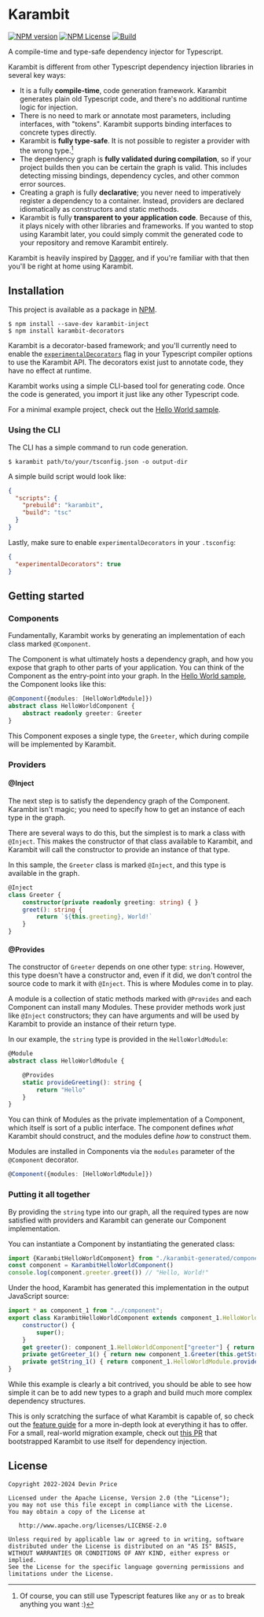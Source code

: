 # Karambit

[![NPM version](https://badge.fury.io/js/karambit-inject.svg)](https://www.npmjs.com/package/karambit-inject)
[![NPM License](https://img.shields.io/npm/l/karambit-inject)](LICENSE.txt)
[![Build](https://github.com/DevPrice/karambit/actions/workflows/build.yml/badge.svg)](https://github.com/DevPrice/karambit/actions/workflows/build.yml)

A compile-time and type-safe dependency injector for Typescript.

Karambit is different from other Typescript dependency injection libraries in several key ways:
* It is a fully **compile-time**, code generation framework. Karambit generates plain old Typescript code, and there's no additional runtime logic for injection.
* There is no need to mark or annotate most parameters, including interfaces, with "tokens". Karambit supports binding interfaces to concrete types directly.
* Karambit is **fully type-safe**. It is not possible to register a provider with the wrong type.[^1]
* The dependency graph is **fully validated during compilation**, so if your project builds then you can be certain the graph is valid. This includes detecting missing bindings, dependency cycles, and other common error sources.
* Creating a graph is fully **declarative**; you never need to imperatively register a dependency to a container. Instead, providers are declared idiomatically as constructors and static methods.
* Karambit is fully **transparent to your application code**. Because of this, it plays nicely with other libraries and frameworks. If you wanted to stop using Karambit later, you could simply commit the generated code to your repository and remove Karambit entirely. 

Karambit is heavily inspired by [Dagger](https://github.com/google/dagger/), and if you're familiar with that then you'll be right at home using Karambit.

[^1]: Of course, you can still use Typescript features like `any` or `as` to break anything you want :)

## Installation

This project is available as a package in [NPM](https://www.npmjs.com/package/karambit-inject).

```
$ npm install --save-dev karambit-inject
$ npm install karambit-decorators
```

Karambit is a decorator-based framework; and you'll currently need to enable the [`experimentalDecorators`](https://www.typescriptlang.org/tsconfig#experimentalDecorators) flag in your Typescript compiler options to use the Karambit API. The decorators exist just to annotate code, they have no effect at runtime.

Karambit works using a simple CLI-based tool for generating code. Once the code is generated, you import it just like any other Typescript code.

For a minimal example project, check out the [Hello World sample](samples/hello_world).

### Using the CLI

The CLI has a simple command to run code generation.

```
$ karambit path/to/your/tsconfig.json -o output-dir
```

A simple build script would look like:

```json
{
  "scripts": {
    "prebuild": "karambit",
    "build": "tsc"
  }
}
```

Lastly, make sure to enable `experimentalDecorators` in your `.tsconfig`:

```json
{
  "experimentalDecorators": true
}
```

## Getting started

### Components

Fundamentally, Karambit works by generating an implementation of each class marked `@Component`.

The Component is what ultimately hosts a dependency graph, and how you expose that graph to other parts of your application. You can think of the Component as the entry-point into your graph. In the [Hello World sample](samples/hello_world), the Component looks like this:

```typescript
@Component({modules: [HelloWorldModule]})
abstract class HelloWorldComponent {
    abstract readonly greeter: Greeter
}
```

This Component exposes a single type, the `Greeter`, which during compile will be implemented by Karambit.

### Providers

#### @Inject

The next step is to satisfy the dependency graph of the Component. Karambit isn't magic; you need to specify how to get an instance of each type in the graph.

There are several ways to do this, but the simplest is to mark a class with `@Inject`. This makes the constructor of that class available to Karambit, and Karambit will call the constructor to provide an instance of that type.

In this sample, the `Greeter` class is marked `@Inject`, and this type is available in the graph.

```typescript
@Inject
class Greeter {
    constructor(private readonly greeting: string) { }
    greet(): string {
        return `${this.greeting}, World!`
    }
}
```

#### @Provides

The constructor of `Greeter` depends on one other type: `string`. However, this type doesn't have a constructor and, even if it did, we don't control the source code to mark it with `@Inject`.  This is where Modules come in to play.

A module is a collection of static methods marked with `@Provides` and each Component can install many Modules. These provider methods work just like `@Inject` constructors; they can have arguments and will be used by Karambit to provide an instance of their return type.

In our example, the `string` type is provided in the `HelloWorldModule`:

```typescript
@Module
abstract class HelloWorldModule {

    @Provides
    static provideGreeting(): string {
        return "Hello"
    }
}
```

You can think of Modules as the private implementation of a Component, which itself is sort of a public interface. The component defines *what* Karambit should construct, and the modules define *how* to construct them.

Modules are installed in Components via the `modules` parameter of the `@Component` decorator.

```typescript
@Component({modules: [HelloWorldModule]})
```

### Putting it all together

By providing the `string` type into our graph, all the required types are now satisfied with providers and Karambit can generate our Component implementation.

You can instantiate a Component by instantiating the generated class:

```typescript
import {KarambitHelloWorldComponent} from "./karambit-generated/component"
const component = KarambitHelloWorldComponent()
console.log(component.greeter.greet()) // "Hello, World!"
```

Under the hood, Karambit has generated this implementation in the output JavaScript source:

```javascript
import * as component_1 from "../component";
export class KarambitHelloWorldComponent extends component_1.HelloWorldComponent {
    constructor() {
        super();
    }
    get greeter(): component_1.HelloWorldComponent["greeter"] { return this.getGreeter_1(); }
    private getGreeter_1() { return new component_1.Greeter(this.getString_1()); }
    private getString_1() { return component_1.HelloWorldModule.provideGreeting(); }
}
```

While this example is clearly a bit contrived, you should be able to see how simple it can be to add new types to a graph and build much more complex dependency structures.

This is only scratching the surface of what Karambit is capable of, so check out the [feature guide](FEATURES.md) for a more in-depth look at everything it has to offer. For a small, real-world migration example, check out [this PR](https://github.com/DevPrice/karambit/pull/1) that bootstrapped Karambit to use itself for dependency injection.

## License

```text
Copyright 2022-2024 Devin Price

Licensed under the Apache License, Version 2.0 (the "License");
you may not use this file except in compliance with the License.
You may obtain a copy of the License at

   http://www.apache.org/licenses/LICENSE-2.0

Unless required by applicable law or agreed to in writing, software
distributed under the License is distributed on an "AS IS" BASIS,
WITHOUT WARRANTIES OR CONDITIONS OF ANY KIND, either express or implied.
See the License for the specific language governing permissions and
limitations under the License.
```
